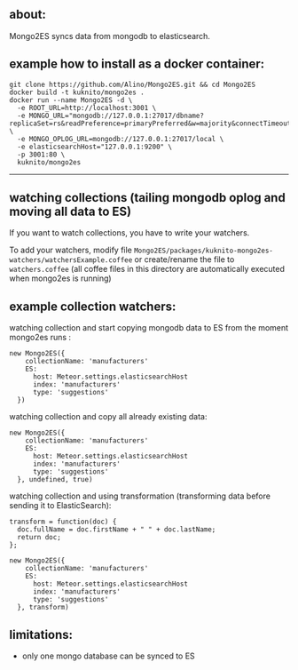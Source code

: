 about:
------------
Mongo2ES syncs data from mongodb to elasticsearch.

example how to install as a docker container:
------------
```shell
git clone https://github.com/Alino/Mongo2ES.git && cd Mongo2ES
docker build -t kuknito/mongo2es .
docker run --name Mongo2ES -d \
  -e ROOT_URL=http://localhost:3001 \
  -e MONGO_URL="mongodb://127.0.0.1:27017/dbname?replicaSet=rs&readPreference=primaryPreferred&w=majority&connectTimeoutMS=60000&socketTimeoutMS=60000" \
  -e MONGO_OPLOG_URL=mongodb://127.0.0.1:27017/local \
  -e elasticsearchHost="127.0.0.1:9200" \
  -p 3001:80 \
  kuknito/mongo2es
```

------------
watching collections (tailing mongodb oplog and moving all data to ES)
------------
If you want to watch collections, you have to write your watchers.

To add your watchers, modify file ```Mongo2ES/packages/kuknito-mongo2es-watchers/watchersExample.coffee```
or create/rename the file to ```watchers.coffee```
(all coffee files in this directory are automatically executed when mongo2es is running)

example collection watchers:
------------
watching collection and start copying mongodb data to ES from the moment mongo2es runs :
```
new Mongo2ES({
    collectionName: 'manufacturers'
    ES:
      host: Meteor.settings.elasticsearchHost
      index: 'manufacturers'
      type: 'suggestions'
  })
```

watching collection and copy all already existing data:
```
new Mongo2ES({
    collectionName: 'manufacturers'
    ES:
      host: Meteor.settings.elasticsearchHost
      index: 'manufacturers'
      type: 'suggestions'
  }, undefined, true)
```

watching collection and using transformation (transforming data before sending it to ElasticSearch):
```
transform = function(doc) {
  doc.fullName = doc.firstName + " " + doc.lastName;
  return doc;
};

new Mongo2ES({
    collectionName: 'manufacturers'
    ES:
      host: Meteor.settings.elasticsearchHost
      index: 'manufacturers'
      type: 'suggestions'
  }, transform)
```

limitations:
-------------
- only one mongo database can be synced to ES
